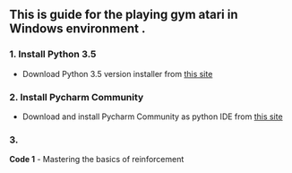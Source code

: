 
This is guide for the playing gym atari in Windows environment . 
--------------------------------
### 1. Install Python 3.5
- Download Python 3.5 version installer from [this site](https://www.python.org/downloads/windows/)


### 2. Install Pycharm Community
- Download and install Pycharm Community as python IDE from [this site](https://www.jetbrains.com/pycharm/download/#section=windows)

### 3. 

**Code 1** - Mastering the basics of reinforcement 
